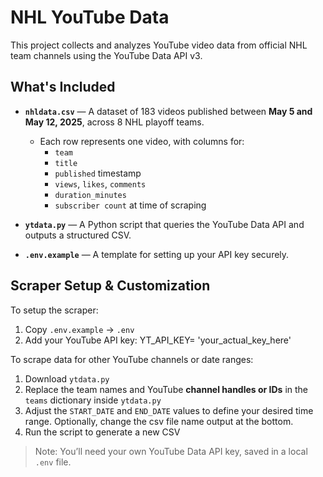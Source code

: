 # NHL YouTube Data

This project collects and analyzes YouTube video data from official NHL team channels using the YouTube Data API v3.

## What's Included

- **`nhldata.csv`** — A dataset of 183 videos published between **May 5 and May 12, 2025**, across 8 NHL playoff teams.
  - Each row represents one video, with columns for:
    - `team`
    - `title`
    - `published` timestamp
    - `views`, `likes`, `comments`
    - `duration_minutes`
    - `subscriber count` at time of scraping

- **`ytdata.py`** — A Python script that queries the YouTube Data API and outputs a structured CSV.

- **`.env.example`** — A template for setting up your API key securely.

## Scraper Setup & Customization

To setup the scraper:
1. Copy `.env.example` → `.env`
2. Add your YouTube API key:
  YT_API_KEY= 'your_actual_key_here'

To scrape data for other YouTube channels or date ranges:

1. Download `ytdata.py`
2. Replace the team names and YouTube **channel handles or IDs** in the `teams` dictionary inside `ytdata.py`
3. Adjust the `START_DATE` and `END_DATE` values to define your desired time range. Optionally, change the csv file name output at the bottom.
4. Run the script to generate a new CSV

> Note: You’ll need your own YouTube Data API key, saved in a local `.env` file.

